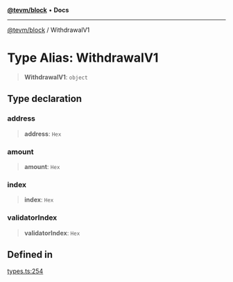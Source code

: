 [**@tevm/block**](../README.md) • **Docs**

***

[@tevm/block](../globals.md) / WithdrawalV1

# Type Alias: WithdrawalV1

> **WithdrawalV1**: `object`

## Type declaration

### address

> **address**: `Hex`

### amount

> **amount**: `Hex`

### index

> **index**: `Hex`

### validatorIndex

> **validatorIndex**: `Hex`

## Defined in

[types.ts:254](https://github.com/qbzzt/tevm-monorepo/blob/main/packages/block/src/types.ts#L254)
